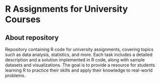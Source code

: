 # R Assignments for University Courses

## About repository

Repository containing R code for university assignments, covering topics such as data analysis, statistics, and more. Each task includes a detailed description and a solution implemented in R code, along with sample datasets and visualizations. The goal is to provide a resource for students learning R to practice their skills and apply their knowledge to real-world problems.
